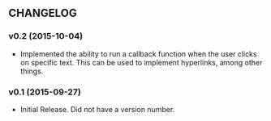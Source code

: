 ## CHANGELOG

### v0.2 (2015-10-04)

* Implemented the ability to run a callback function when the user clicks on specific text. This can be used to implement hyperlinks, among other things.

### v0.1 (2015-09-27)

* Initial Release. Did not have a version number.